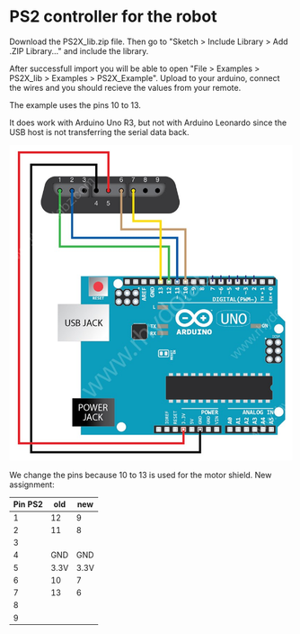 # PS2 controller for the robot

Download the PS2X_lib.zip file. Then go to "Sketch > Include Library > Add .ZIP Library..." and include the library.

After successfull import you will be able to open "File > Examples > PS2X_lib > Examples > PS2X_Example". Upload to your arduino, connect the wires and you should recieve the values from your remote.

The example uses the pins 10 to 13.

It does work with Arduino Uno R3, but not with Arduino Leonardo since the USB host is not transferring the serial data back.

![Connection](ps2_arduino_test.jpg)

We change the pins because 10 to 13 is used for the motor shield. New assignment:

| Pin PS2 | old  | new  |
|---------|------|------|
| 1       | 12   | 9    |
| 2       | 11   | 8    |
| 3       |      |      |
| 4       | GND  | GND  |
| 5       | 3.3V | 3.3V |
| 6       | 10   | 7    |
| 7       | 13   | 6    |
| 8       |      |      |
| 9       |      |      |
